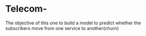 # Telecom-
The objective of this one to build a model to predict whether the subscribers move from one service to another(churn)
